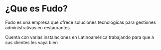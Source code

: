 # ¿Que es Fudo?

Fudo es una empresa que ofrece soluciones tecnológicas para gestiones administrativas en restaurantes

Cuenta con varias instalaciones en Latinoamérica trabajando para que a sus clientes les vaya bien
